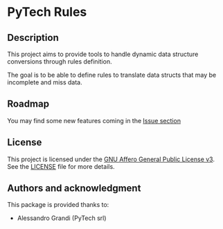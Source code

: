 # PyTech Rules

## Description
This project aims to provide tools to handle dynamic data structure conversions through rules definition.

The goal is to be able to define rules to translate data structs that may be incomplete and miss data.

## Roadmap
You may find some new features coming in the [Issue section](https://gitlab.com/pytech-srl/resources/pytech-rules/-/issues)

## License

This project is licensed under the [GNU Affero General Public License v3](https://www.gnu.org/licenses/agpl-3.0.html).  
See the [LICENSE](./LICENSE) file for more details.

## Authors and acknowledgment
This package is provided thanks to:

- Alessandro Grandi (PyTech srl)
